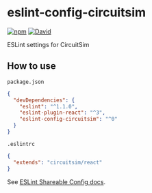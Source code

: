 #  eslint-config-circuitsim
[![npm](https://img.shields.io/npm/v/eslint-config-circuitsim.svg?style=flat-square)](https://www.npmjs.com/package/eslint-config-circuitsim)
[![David](https://img.shields.io/david/dev/circuitsim/eslint-config-circuitsim.svg?style=flat-square)](https://david-dm.org/circuitsim/eslint-config-circuitsim#info=peerDependencies)

ESLint settings for CircuitSim

## How to use

`package.json`
```json
{
  "devDependencies": {
    "eslint": "^1.1.0",
    "eslint-plugin-react": "^3",
    "eslint-config-circuitsim": "^0"
  }
}
```

`.eslintrc`
```json
{
  "extends": "circuitsim/react"
}
```

See [ESLint Shareable Config docs](http://eslint.org/docs/developer-guide/shareable-configs.html).
